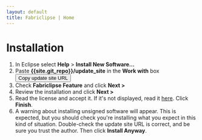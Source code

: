 ```yaml
---
layout: default
title: Fabriclipse | Home
---
```

<script>
function clipUpdateSiteUrl()
{
    var source = document.getElementById("updateSiteUrl");
    navigator.clipboard.writeText("{{site.git_repo}}/update_site");
}
</script>
# Installation

1. In Eclipse select **Help** > **Install New Software...**
1. Paste **{{site.git_repo}}/update_site** in the **Work with** box  
<input id="updateSiteUrl" type="button" onclick="clipUpdateSiteUrl();" 
value="Copy update site URL">
1. Check **Fabriclipse Feature** and click **Next >**
1. Review the installation and click **Next >**
1. Read the license and accept it. If it's not displayed, read it 
[here]({{site.git_repo}}/blob/main/LICENSE). Click **Finish**.
1. A warning about installing unsigned software will appear. This is expected, 
but you should check you're installing what you expect in this kind of situation.
Double-check the update site URL is correct, and be sure you trust the author.
Then click **Install Anyway**.

